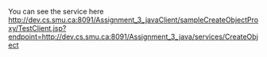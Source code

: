 You can see the service here
http://dev.cs.smu.ca:8091/Assignment_3_javaClient/sampleCreateObjectProxy/TestClient.jsp?endpoint=http://dev.cs.smu.ca:8091/Assignment_3_java/services/CreateObject

